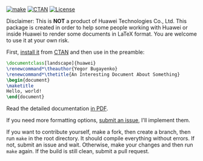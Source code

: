 [![make](https://github.com/yegor256/huawei.cls/actions/workflows/l3build.yml/badge.svg)](https://github.com/yegor256/huawei.cls/actions/workflows/l3build.yml)
[![CTAN](https://img.shields.io/ctan/v/huawei)](https://ctan.org/pkg/huawei)
[![License](https://img.shields.io/badge/license-MIT-green.svg)](https://github.com/yegor256/huawei.cls/blob/master/LICENSE.txt)

Disclaimer: This is **NOT** a product of Huawei Technologies Co., Ltd.
This package is created in order to help some people working
with Huawei or inside Huawei to render some documents in LaTeX format.
You are welcome to use it at your own risk.

First, [install it](https://en.wikibooks.org/wiki/LaTeX/Installing_Extra_Packages)
from [CTAN](https://ctan.org/pkg/huawei) 
and then use in the preamble:

```tex
\documentclass[landscape]{huawei}
\renewcommand*\theauthor{Yegor Bugayenko}
\renewcommand*\thetitle{An Interesting Document About Something}
\begin{document}
\maketitle
Hello, world!
\end{document}
```

Read the detailed documentation [in PDF](http://mirrors.ctan.org/macros/latex/contrib/huawei/huawei.pdf).

If you need more formatting options, 
[submit an issue](https://github.com/yegor256/huawei.cls/issues), 
I'll implement them.

If you want to contribute yourself, make a fork, then create a branch, 
then run `make` in the root directory.
It should compile everything without errors. If not, submit an issue and wait.
Otherwise, make your changes and then run `make` again. If the build is
still clean, submit a pull request.
